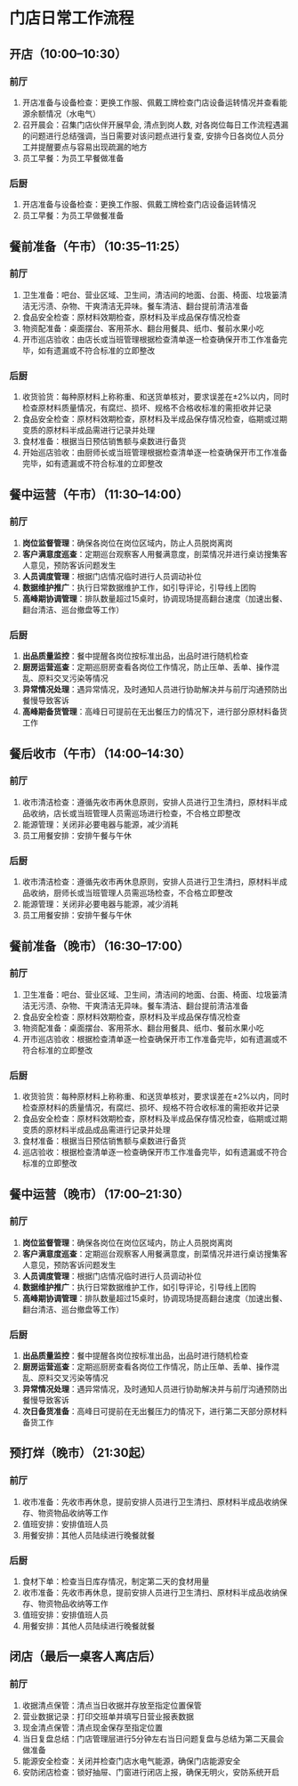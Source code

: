 # 门店日常工作流程

## 开店（10:00–10:30）

### 前厅
1. 开店准备与设备检查：更换工作服、佩戴工牌检查门店设备运转情况并查看能源余额情况（水电气）
2. 召开晨会：召集门店伙伴开展早会, 清点到岗人数, 对各岗位每日工作流程遇漏的问题进行总结强调，当日需要对该问题点进行复查, 安排今日各岗位人员分工并提醒要点与容易出现疏漏的地方
3. 员工早餐：为员工早餐做准备

### 后厨
1. 开店准备与设备检查：更换工作服、佩戴工牌检查门店设备运转情况
2. 员工早餐：为员工早做餐准备


## 餐前准备（午市）（10:35–11:25）

### 前厅
1. 卫生准备：吧台、营业区域、卫生间，清洁间的地面、台面、椅面、垃圾篓清洁无污渍、杂物、干爽清洁无异味。餐车清洁、翻台提前清洁准备
2. 食品安全检查：原材料效期检查，原材料及半成品保存情况检查
3. 物资配准备：桌面摆台、客用茶水、翻台用餐具、纸巾、餐前水果小吃
4. 开市巡店验收：由店长或当班管理根据检查清单逐一检查确保开市工作准备完毕，如有遗漏或不符合标准的立即整改

### 后厨
1. 收货验货：每种原材料上称称重、和送货单核对，要求误差在±2%以内，同时检查原材料质量情况，有腐烂、损坏、规格不合格收标准的需拒收并记录
2. 食品安全检查：原材料效期检查，原材料及半成品保存情况检查，临期或过期变质的原材料半成品需进行记录并处理
3. 食材准备：根据当日预估销售额与桌数进行备货
4. 开始巡店验收：由厨师长或当班管理根据检查清单逐一检查确保开市工作准备完毕，如有遗漏或不符合标准的立即整改

## 餐中运营（午市）（11:30–14:00）

### 前厅
1. **岗位监督管理**：确保各岗位在岗位区域内，防止人员脱岗离岗
2. **客户满意度巡查**：定期巡台观察客人用餐满意度，剖菜情况并进行桌访搜集客人意见，预防客诉问题发生
3. **人员调度管理**：根据门店情况临时进行人员调动补位
4. **数据维护推广**：执行日常数据维护工作，如引导评论，引导线上团购
5. **高峰期协调管理**：排队数量超过15桌时，协调现场提高翻台速度（加速出餐、翻台清洁、巡台撤盘等工作）

### 后厨
1. **出品质量监控**：餐中提醒各岗位按标准出品，出品时进行随机检查
2. **厨房运营巡查**：定期巡厨房查看各岗位工作情况，防止压单、丢单、操作混乱、原料交叉污染等情况
3. **异常情况处理**：遇异常情况，及时通知人员进行协助解决并与前厅沟通预防出餐慢导致客诉
4. **高峰期备货管理**：高峰日可提前在无出餐压力的情况下，进行部分原材料备货工作

## 餐后收市（午市）（14:00–14:30）

### 前厅
1. 收市清洁检查：遵循先收市再休息原则，安排人员进行卫生清扫，原材料半成品收纳，店长或当班管理人员需巡场进行检查，不合格立即整改
2. 能源管理：关闭非必要电器与能源，减少消耗
3. 员工用餐安排：安排午餐与午休

### 后厨
1. 收市清洁检查：遵循先收市再休息原则，安排人员进行卫生清扫，原材料半成品收纳，厨师长或当班管理人员需巡场检查，不合格立即整改
2. 能源管理：关闭非必要电器与能源，减少消耗
3. 员工用餐安排：安排午餐与午休

## 餐前准备（晚市）（16:30–17:00）

### 前厅
1. 卫生准备：吧台、营业区域、卫生间，清洁间的地面、台面、椅面、垃圾篓清洁无污渍、杂物、干爽清洁无异味。餐车清洁、翻台提前清洁准备
2. 食品安全检查：原材料效期检查，原材料及半成品保存情况检查
3. 物资配准备：桌面摆台、客用茶水、翻台用餐具、纸巾、餐前水果小吃
4. 开市巡店验收：根据检查清单逐一检查确保开市工作准备完毕，如有遗漏或不符合标准的立即整改

### 后厨
1. 收货验货：每种原材料上称称重、和送货单核对，要求误差在±2%以内，同时检查原材料的质量情况，有腐烂、损坏、规格不符合收标准的需拒收并记录
2. 食品安全检查：原材料效期检查，原材料及半成品保存情况检查，临期或过期变质的原材料半成品成品需进行记录并处理
3. 食材准备：根据当日预估销售额与桌数进行备货
4. 巡店验收：根据检查清单逐一检查确保开市工作准备完毕，如有遗漏或不符合标准的立即整改

## 餐中运营（晚市）（17:00–21:30）

### 前厅
1. **岗位监督管理**：确保各岗位在岗位区域内，防止人员脱岗离岗
2. **客户满意度巡查**：定期巡台观察客人用餐满意度，剖菜情况并进行桌访搜集客人意见，预防客诉问题发生
3. **人员调度管理**：根据门店情况临时进行人员调动补位
4. **数据维护推广**：执行日常数据维护工作，如引导评论，引导线上团购
5. **高峰期协调管理**：排队数量超过15桌时，协调现场提高翻台速度（加速出餐、翻台清洁、巡台撤盘等工作）

### 后厨
1. **出品质量监控**：餐中提醒各岗位按标准出品，出品时进行随机检查
2. **厨房运营巡查**：定期巡厨房查看各岗位工作情况，防止压单、丢单、操作混乱、原料交叉污染等情况
3. **异常情况处理**：遇异常情况，及时通知人员进行协助解决并与前厅沟通预防出餐慢导致客诉
4. **次日备货准备**：高峰日可提前在无出餐压力的情况下，进行第二天部分原材料备货工作

## 预打烊（晚市）（21:30起）

### 前厅
1. 收市准备：先收市再休息，提前安排人员进行卫生清扫、原材料半成品收纳保存、物资物品收纳等工作
2. 值班安排：安排值班人员
3. 用餐安排：其他人员陆续进行晚餐就餐

### 后厨
1. 食材下单：检查当日库存情况，制定第二天的食材用量
2. 收市准备：先收市再休息，提前安排人员进行卫生清扫、原材料半成品收纳保存、物资物品收纳等工作
3. 值班安排：安排值班人员
4. 用餐安排：其他人员陆续进行晚餐就餐

## 闭店（最后一桌客人离店后）
### 前厅
1. 收据清点保管：清点当日收据并存放至指定位置保管
2. 营业数据记录：打印交班单并填写日营业报表数据
3. 现金清点保管：清点现金保存至指定位置
4. 当日复盘总结：门店管理层进行5分钟左右当日问题复盘与总结为第二天晨会做准备
5. 能源安全检查：关闭并检查门店水电气能源，确保门店能源安全
6. 安防闭店检查：锁好抽屉、门窗进行闭店上报，确保无明火，安防系统开启

